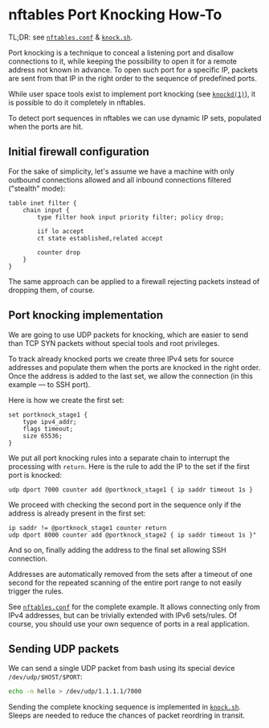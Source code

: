 # nftables Port Knocking How-To

TL;DR: see [`nftables.conf`](./nftables.conf) & [`knock.sh`](./knock.sh).

Port knocking is a technique to conceal a listening port and disallow connections to it, while keeping the possibility to open it for a remote address not known in advance. To open such port for a specific IP, packets are sent from that IP in the right order to the sequence of predefined ports.

While user space tools exist to implement port knocking (see [`knockd(1)`](https://linux.die.net/man/1/knockd)), it is possible to do it completely in nftables.

To detect port sequences in nftables we can use dynamic IP sets, populated when the ports are hit.


## Initial firewall configuration

For the sake of simplicity, let's assume we have a machine with only outbound connections allowed and all inbound connections filtered ("stealth" mode):

```nftables
table inet filter {
    chain input {
        type filter hook input priority filter; policy drop;

        iif lo accept
        ct state established,related accept

        counter drop
    }
}
```

The same approach can be applied to a firewall rejecting packets instead of dropping them, of course.

## Port knocking implementation

We are going to use UDP packets for knocking, which are easier to send than TCP SYN packets without special tools and root privileges.

To track already knocked ports we create three IPv4 sets for source addresses and populate them when the ports are knocked in the right order. Once the address is added to the last set, we allow the connection (in this example — to SSH port).

Here is how we create the first set:

```nftables
set portknock_stage1 {
    type ipv4_addr;
    flags timeout;
    size 65536;
}
```

We put all port knocking rules into a separate chain to interrupt the processing with `return`.  Here is the rule to add the IP to the set if the first port is knocked:

```nftables
udp dport 7000 counter add @portknock_stage1 { ip saddr timeout 1s }
```

We proceed with checking the second port in the sequence only if the address is already present in the first set:

```nftables
ip saddr != @portknock_stage1 counter return
udp dport 8000 counter add @portknock_stage2 { ip saddr timeout 1s }"
```

And so on, finally adding the address to the final set allowing SSH connection.

Addresses are automatically removed from the sets after a timeout of one second for the repeated scanning of the entire port range to not easily trigger the rules.

See [`nftables.conf`](./nftables.conf) for the complete example. It allows connecting only from IPv4 addresses, but can be trivially extended with IPv6 sets/rules. Of course, you should use your own sequence of ports in a real application.


## Sending UDP packets

We can send a single UDP packet from bash using its special device `/dev/udp/$HOST/$PORT`:

```bash
echo -n hello > /dev/udp/1.1.1.1/7000
```

Sending the complete knocking sequence is implemented in [`knock.sh`](./knock.sh). Sleeps are needed to reduce the chances of packet reordring in transit.

